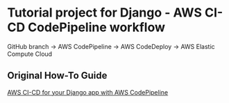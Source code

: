 # Tutorial project for Django - AWS CI-CD CodePipeline workflow

GitHub branch -> AWS CodePipeline -> AWS CodeDeploy -> AWS Elastic Compute Cloud

## Original How-To Guide
[AWS CI-CD for your Django app with AWS CodePipeline](https://dev.to/ionvin/aws-devops-for-your-django-project-automate-ci-cd-with-aws-codecommit-github-in-simple-steps-3me#1)
